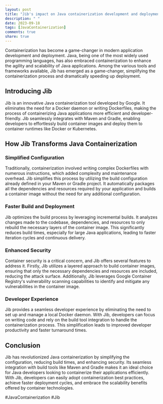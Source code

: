 ```yaml
---
layout: post
title: "Jib's impact on Java containerization development and deployment speed"
description: " "
date: 2023-09-18
tags: [JavaContainerization]
comments: true
share: true
---
```


Containerization has become a game-changer in modern application development and deployment. Java, being one of the most widely used programming languages, has also embraced containerization to enhance the agility and scalability of Java applications. Among the various tools and frameworks available, Jib has emerged as a game-changer, simplifying the containerization process and dramatically speeding up deployment.

## Introducing Jib

Jib is an innovative Java containerization tool developed by Google. It eliminates the need for a Docker daemon or writing Dockerfiles, making the process of containerizing Java applications more efficient and developer-friendly. Jib seamlessly integrates with Maven and Gradle, enabling developers to effortlessly build container images and deploy them to container runtimes like Docker or Kubernetes.

## How Jib Transforms Java Containerization

### Simplified Configuration

Traditionally, containerization involved writing complex Dockerfiles with numerous instructions, which added complexity and maintenance overhead. Jib simplifies this process by utilizing the build configuration already defined in your Maven or Gradle project. It automatically packages all the dependencies and resources required by your application and builds a container image without the need for any additional configuration.

### Faster Build and Deployment

Jib optimizes the build process by leveraging incremental builds. It analyzes changes made to the codebase, dependencies, and resources to only rebuild the necessary layers of the container image. This significantly reduces build times, especially for large Java applications, leading to faster iteration cycles and continuous delivery.

### Enhanced Security

Container security is a critical concern, and Jib offers several features to address it. Firstly, Jib utilizes a layered approach to build container images, ensuring that only the necessary dependencies and resources are included, reducing the attack surface. Additionally, Jib leverages Google Container Registry's vulnerability scanning capabilities to identify and mitigate any vulnerabilities in the container image.

### Developer Experience

Jib provides a seamless developer experience by eliminating the need to set up and manage a local Docker daemon. With Jib, developers can focus on writing code and rely on the build tool integration to handle the containerization process. This simplification leads to improved developer productivity and faster turnaround times.

## Conclusion

Jib has revolutionized Java containerization by simplifying the configuration, reducing build times, and enhancing security. Its seamless integration with build tools like Maven and Gradle makes it an ideal choice for Java developers looking to containerize their applications efficiently. With Jib, developers can easily adopt containerization best practices, achieve faster deployment cycles, and embrace the scalability benefits offered by container technologies.

#JavaContainerization #Jib